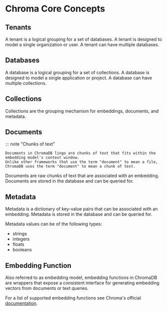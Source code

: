 # Chroma Core Concepts

## Tenants

A tenant is a logical grouping for a set of databases. A tenant is designed to model a single organization or user. A
tenant can have multiple databases.

## Databases

A database is a logical grouping for a set of collections. A database is designed to model a single application or
project. A database can have multiple collections.

## Collections

Collections are the grouping mechanism for embeddings, documents, and metadata.

## Documents

::: note "Chunks of text"

    Documents in ChromaDB lingo are chunks of text that fits within the embedding model's context window. 
    Unlike other frameworks that use the term "document" to mean a file, 
    ChromaDB uses the term "document" to mean a chunk of text.

Documents are raw chunks of text that are associated with an embedding. Documents are stored in the database and can be
queried for.

## Metadata

Metadata is a dictionary of key-value pairs that can be associated with an embedding. Metadata is stored in the
database and can be queried for.

Metadata values can be of the following types:

- strings
- integers
- floats
- booleans

## Embedding Function

Also referred to as embedding model, embedding functions in ChromaDB are wrappers that expose a consistent interface for
generating embedding vectors from documents or text queries.

For a list of supported embedding functions see Chroma's
official [documentation](https://docs.trychroma.com/embeddings).
